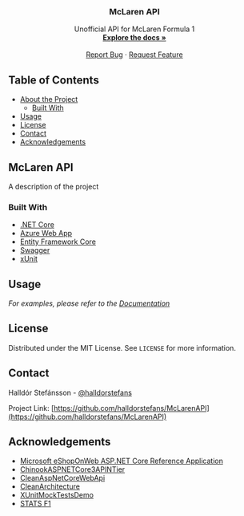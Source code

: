 <!-- PROJECT LOGO -->
<br />
<p align="center">

  <h3 align="center">McLaren API</h3>

  <p align="center">
    Unofficial API for McLaren Formula 1
    <br />
    <a href="https://mclarenapi.azurewebsites.net/docs/index.html"><strong>Explore the docs »</strong></a>
    <br />
    <br />
    <a href="https://github.com/halldorstefans/McLarenAPI/issues">Report Bug</a>
    ·
    <a href="https://github.com/halldorstefans/McLarenAPI/issues">Request Feature</a>
  </p>
</p>

<!-- TABLE OF CONTENTS -->
## Table of Contents

* [About the Project](#mclaren-api)
  * [Built With](#built-with)
* [Usage](#usage)
* [License](#license)
* [Contact](#contact)
* [Acknowledgements](#acknowledgements)

<!-- ABOUT THE PROJECT -->
## McLaren API

A description of the project

### Built With

* [.NET Core](https://docs.microsoft.com/en-us/dotnet/core/)
* [Azure Web App](https://azure.microsoft.com/en-us/services/app-service/web/)
* [Entity Framework Core](https://docs.microsoft.com/en-us/ef/core/)
* [Swagger](https://swagger.io/)
* [xUnit](https://xunit.net/)

<!-- USAGE EXAMPLES -->
## Usage

_For examples, please refer to the [Documentation](https://mclarenapi.azurewebsites.net/docs/index.html)_

<!-- LICENSE -->
## License

Distributed under the MIT License. See `LICENSE` for more information.

<!-- CONTACT -->
## Contact

Halldór Stefánsson - [@halldorstefans](https://twitter.com/halldorstefans) 

Project Link: [https://github.com/halldorstefans/McLarenAPI](https://github.com/halldorstefans/McLarenAPI)

<!-- ACKNOWLEDGEMENTS -->
## Acknowledgements

* [Microsoft eShopOnWeb ASP.NET Core Reference Application](https://github.com/dotnet-architecture/eShopOnWeb)
* [ChinookASPNETCore3APINTier](https://github.com/cwoodruff/ChinookASPNETCore3APINTier)
* [CleanAspNetCoreWebApi](https://github.com/mmacneil/CleanAspNetCoreWebApi)
* [CleanArchitecture](https://github.com/Tillman32/CleanArchitecture)
* [XUnitMockTestsDemo](https://github.com/exceptionnotfound/XUnitMockTestsDemo)
* [STATS F1](https://www.statsf1.com/en/mclaren.aspx)
